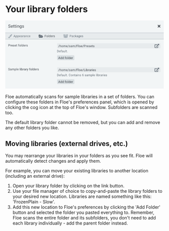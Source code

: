 <!--
SPDX-FileCopyrightText: 2024 Sam Windell
SPDX-License-Identifier: GPL-3.0-or-later
-->

# Your library folders

![Folder Preferences GUI](../images/folder-preferences.png)

Floe automatically scans for sample libraries in a set of folders. You can configure these folders in Floe's preferences panel, which is opened by clicking the <i class="fa fa-cog"></i> cog icon at the top of Floe's window. Subfolders are scanned too.

The default library folder cannot be removed, but you can add and remove any other folders you like.

## Moving libraries (external drives, etc.)

You may rearrange your libraries in your folders as you see fit. Floe will automatically detect changes and apply them.

For example, you can move your existing libraries to another location (including an external drive):
1. Open your library folder by clicking on the <i class="fa fa-external-link"></i> link button. 
1. Use your file manager of choice to copy-and-paste the library folders to your desired new location. Libraries are named something like this: 'FrozenPlain - Slow'.
1. Add this new location to Floe's preferences by clicking the 'Add Folder' button and selected the folder you pasted everything to. Remember, Floe scans the entire folder and its subfolders, you don't need to add each library individually - add the parent folder instead.

